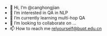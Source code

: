 - 👋 Hi, I’m @canghongjian
- 👀 I’m interested in QA in NLP
- 🌱 I’m currently learning multi-hop QA
- 💞️ I’m looking to collaborate on ...
- 📫 How to reach me relyourself@bupt.edu.cn

<!---
canghongjian/canghongjian is a ✨ special ✨ repository because its `README.md` (this file) appears on your GitHub profile.
You can click the Preview link to take a look at your changes.
--->
